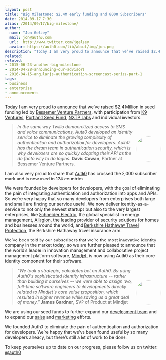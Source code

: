 ```yaml
---
layout: post
title: "Big Milestone: $2.4M early funding and 8000 Subscribers"
date: 2014-09-17 7:30
alias: /2014/09/17/big-milestone/
author:
  name: "Jon Gelsey"
  mail: jon@auth0.com
  url:  http://www.twitter.com/jgelsey
  avatar: https://auth0.com/lib/about/img/jon.png
description: "Today I am very proud to announce that we’ve raised $2.4 Million in seed funding led by Bessemer Venture Partners, with participation from K9 Ventures"
related:
related:
- 2015-06-23-another-big-milestone
- 2014-04-28-announcing-our-advisors
- 2016-04-15-angularjs-authentication-screencast-series-part-1
tags:
- business
- enterprise
- announcements
---
```


Today I am very proud to announce that we’ve raised $2.4 Million in seed funding led by [Bessemer Venture Partners](http://bvp.com), with participation from [K9 Ventures](http://www.k9ventures.com/), [Portland Seed Fund](http://www.portlandseedfund.com/), [NXTP Labs](http://www.nxtplabs.com/) and individual investors.


<a target="_new" href="http://www.bvp.com/team/david-cowan"><div style="float: right;margin: 40px 0px 10px 10px;"><img style="display: block;border-radius: 100px;max-width: 80px;height: 80px;position: relative;margin: auto;" src="https://i.cloudup.com/VCjw8OdnuJ.png"></div></a>

> _In the same way Twilio democratized access to SMS and voice communications, Auth0 developed an identity service to eliminate the growing complexity of authentication and authorization for developers. Auth0 has the dream team in authentication security, which is why developers are so quickly adopting their API as the de facto way to do logins._ **David Cowan**, Partner at Bessemer Venture Partners.


I am also very proud to share that [Auth0](https://auth0.com) has crossed the 8,000 subscriber mark and is now used in 124 countries.

<!-- more -->

We were founded by developers for developers, with the goal of eliminating the pain of integrating authentication and authorization into apps and APIs.  So we’re very happy that so many developers from enterprises both large and small are finding our service useful.  We now deliver identity-as-a-service to not only the newest startups but also to the very largest enterprises, like [Schneider Electric](http://www.schneider-electric.com/), the global specialist in energy management, [Allegion](http://www.allegion.com/), the leading provider of security solutions for homes and businesses around the world, and [Berkshire Hathaway Travel Protection](https://www.bhtp.com/), the Berkshire Hathaway travel insurance arm.

We’ve been told by our subscribers that we’re the most innovative identity company in the market today, so we are further pleased to announce that the world’s leader in innovation management and collaborative project management platform software, [Mindjet](http://mindjet.com), is now using Auth0 as their core identity component for their software.

<a target="_new"><div style="float: right;margin: 40px 0px 10px 10px;"><img style="display: block;border-radius: 100px;max-width: 80px;height: 80px;position: relative;margin: auto;" src="https://i.cloudup.com/jPZqcYTW6x.png"></div></a>

> _“We took a strategic, calculated bet on Auth0. By using Auth0's sophisticated identity infrastructure -- rather than building it ourselves -- we were able to assign two, full-time software engineers to developments directly related to Mindjet's core value proposition, which resulted in higher revenue while saving us a great deal of money.”_ **James Gardner**, SVP of Product at Mindjet

We are using our seed funds to further expand our [development team](http://auth0.com/jobs) and to expand our [sales](http://auth0.com/jobs) and [marketing](http://auth0.com/jobs) efforts.

We founded Auth0 to eliminate the pain of authentication and authorization for developers. We’re happy that we’ve been found useful by so many developers already, but there’s still a lot of work to be done.

To keep yourselves up to date on our progress, please follow us on twitter: [@auth0](http://twitter.com/auth0)



